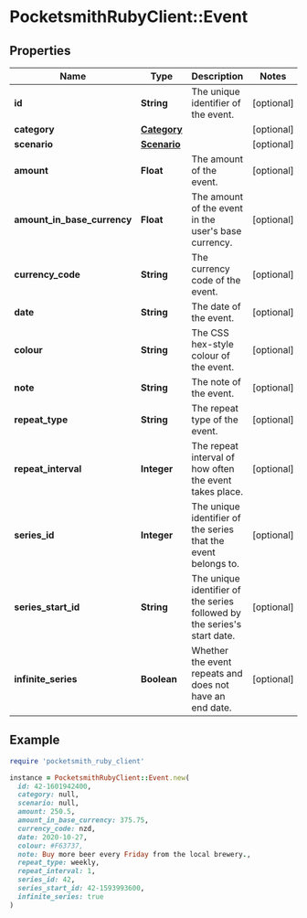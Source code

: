 # PocketsmithRubyClient::Event

## Properties

| Name | Type | Description | Notes |
| ---- | ---- | ----------- | ----- |
| **id** | **String** | The unique identifier of the event. | [optional] |
| **category** | [**Category**](Category.md) |  | [optional] |
| **scenario** | [**Scenario**](Scenario.md) |  | [optional] |
| **amount** | **Float** | The amount of the event. | [optional] |
| **amount_in_base_currency** | **Float** | The amount of the event in the user&#39;s base currency. | [optional] |
| **currency_code** | **String** | The currency code of the event. | [optional] |
| **date** | **String** | The date of the event. | [optional] |
| **colour** | **String** | The CSS hex-style colour of the event. | [optional] |
| **note** | **String** | The note of the event. | [optional] |
| **repeat_type** | **String** | The repeat type of the event. | [optional] |
| **repeat_interval** | **Integer** | The repeat interval of how often the event takes place. | [optional] |
| **series_id** | **Integer** | The unique identifier of the series that the event belongs to. | [optional] |
| **series_start_id** | **String** | The unique identifier of the series followed by the series&#39;s start date. | [optional] |
| **infinite_series** | **Boolean** | Whether the event repeats and does not have an end date. | [optional] |

## Example

```ruby
require 'pocketsmith_ruby_client'

instance = PocketsmithRubyClient::Event.new(
  id: 42-1601942400,
  category: null,
  scenario: null,
  amount: 250.5,
  amount_in_base_currency: 375.75,
  currency_code: nzd,
  date: 2020-10-27,
  colour: #F63737,
  note: Buy more beer every Friday from the local brewery.,
  repeat_type: weekly,
  repeat_interval: 1,
  series_id: 42,
  series_start_id: 42-1593993600,
  infinite_series: true
)
```

